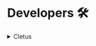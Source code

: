 # Developers 🛠
<details><summary>Cletus</summary>
[Github](https://hello.ca)
  [RecRoom](https://hello.ca)
</details>
